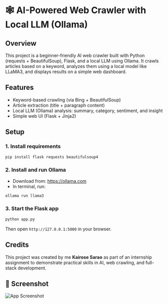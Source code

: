 # 🕸️ AI-Powered Web Crawler with Local LLM (Ollama)

## Overview
This project is a beginner-friendly AI web crawler built with Python (requests + BeautifulSoup), Flask, and a local LLM using Ollama. It crawls articles based on a keyword, analyzes them using a local model like LLaMA3, and displays results on a simple web dashboard.

## Features
- Keyword-based crawling (via Bing + BeautifulSoup)
- Article extraction (title + paragraph content)
- Local LLM (Ollama) analysis: summary, category, sentiment, and insight
- Simple web UI (Flask + Jinja2)

## Setup

### 1. Install requirements

```bash
pip install flask requests beautifulsoup4
```

### 2. Install and run Ollama

- Download from: https://ollama.com
- In terminal, run:
```bash
ollama run llama3
```

### 3. Start the Flask app

```bash
python app.py
```

Then open `http://127.0.0.1:5000` in your browser.

## Credits
This project was created by me **Kairose Sarao** as part of an internship assignment to demonstrate practical skills in AI, web crawling, and full-stack development.


## 📸 Screenshot

![App Screenshot](screenshot.png)


